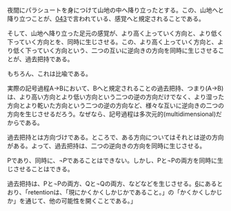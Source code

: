 夜間にパラシュートを身につけて山地の中へ降り立ったとする。この、山地へと降り立つことが、[043](https://github.com/TomonariMASADA/didactic-fiesta/blob/main/043.md)で言われている、感覚へと規定されることである。

そして、山地へ降り立った足元の感覚が、より高く上っていく方向と、より低く下っていく方向とを、同時に生じさせる。この、より高く上っていく方向と、より低く下っていく方向という、二つの互いに逆向きの方向を同時に生じさせることが、過去把持である。

もちろん、これは比喩である。

実際の記号過程A->Bにおいて、Bへと規定されることの過去把持、つまり(A->B)は、より高い方向とより低い方向という二つの逆の方向だけでなく、より湿った方向とより乾いた方向という二つの逆の方向など、様々な互いに逆向きの二つの方向を生じさせるだろう。なぜなら、記号過程は多次元的(multidimensional)だからである。

過去把持とは方向づけである。ところで、ある方向についてはそれとは逆の方向がある。よって、過去把持は、二つの逆向きの方向を同時に生じさせる。

Pであり、同時に、$\neg P$であることはできない。しかし、Pと$\neg$Pの両方を同時に生じさせることはできる。

過去把持は、Pと$\neg$Pの両方、Qと$\neg$Qの両方、などなどを生じさせる。[6](https://github.com/TomonariMASADA/didactic-fiesta/blob/main/006.md)にあるとおり、「retentionは、「現にかくかくしかじかであること。」の「かくかくしかじか」を通じて、他の可能性を開くことである。」

